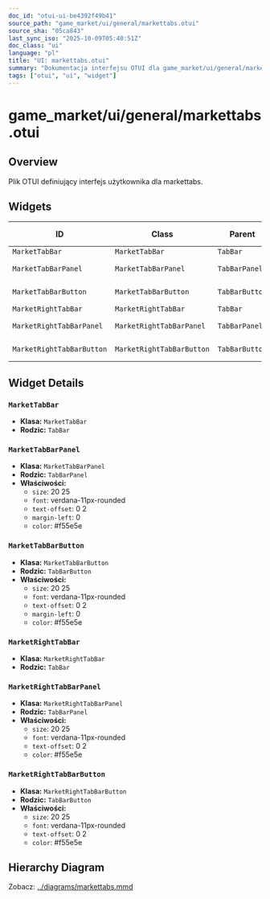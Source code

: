 ```yaml
---
doc_id: "otui-ui-be4392f49b41"
source_path: "game_market/ui/general/markettabs.otui"
source_sha: "05ca843"
last_sync_iso: "2025-10-09T05:40:51Z"
doc_class: "ui"
language: "pl"
title: "UI: markettabs.otui"
summary: "Dokumentacja interfejsu OTUI dla game_market/ui/general/markettabs.otui"
tags: ["otui", "ui", "widget"]
---
```


# game_market/ui/general/markettabs.otui

## Overview

Plik OTUI definiujący interfejs użytkownika dla markettabs.

## Widgets

| ID | Class | Parent | Key Properties |
|----|-------|--------|----------------|
| `MarketTabBar` | `MarketTabBar` | `TabBar` |  |
| `MarketTabBarPanel` | `MarketTabBarPanel` | `TabBarPanel` | size=20 25 |
| `MarketTabBarButton` | `MarketTabBarButton` | `TabBarButton` | size=20 25 |
| `MarketRightTabBar` | `MarketRightTabBar` | `TabBar` |  |
| `MarketRightTabBarPanel` | `MarketRightTabBarPanel` | `TabBarPanel` | size=20 25 |
| `MarketRightTabBarButton` | `MarketRightTabBarButton` | `TabBarButton` | size=20 25 |

## Widget Details

### `MarketTabBar`

- **Klasa:** `MarketTabBar`
- **Rodzic:** `TabBar`

### `MarketTabBarPanel`

- **Klasa:** `MarketTabBarPanel`
- **Rodzic:** `TabBarPanel`
- **Właściwości:**
  - `size`: 20 25
  - `font`: verdana-11px-rounded
  - `text-offset`: 0 2
  - `margin-left`: 0
  - `color`: #f55e5e

### `MarketTabBarButton`

- **Klasa:** `MarketTabBarButton`
- **Rodzic:** `TabBarButton`
- **Właściwości:**
  - `size`: 20 25
  - `font`: verdana-11px-rounded
  - `text-offset`: 0 2
  - `margin-left`: 0
  - `color`: #f55e5e

### `MarketRightTabBar`

- **Klasa:** `MarketRightTabBar`
- **Rodzic:** `TabBar`

### `MarketRightTabBarPanel`

- **Klasa:** `MarketRightTabBarPanel`
- **Rodzic:** `TabBarPanel`
- **Właściwości:**
  - `size`: 20 25
  - `font`: verdana-11px-rounded
  - `text-offset`: 0 2
  - `color`: #f55e5e

### `MarketRightTabBarButton`

- **Klasa:** `MarketRightTabBarButton`
- **Rodzic:** `TabBarButton`
- **Właściwości:**
  - `size`: 20 25
  - `font`: verdana-11px-rounded
  - `text-offset`: 0 2
  - `color`: #f55e5e

## Hierarchy Diagram

Zobacz: [../diagrams/markettabs.mmd](../diagrams/markettabs.mmd)
